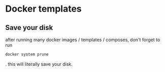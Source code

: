 # Docker templates

## Save your disk

after running many docker images / templates / composes, don't forget to run

```sh
docker system prune
```

. this will literally save your disk.

